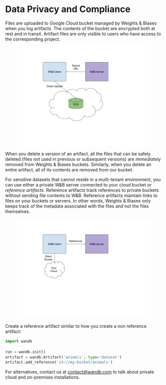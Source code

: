 # Data Privacy and Compliance

Files are uploaded to Google Cloud bucket managed by Weights & Biases when you log artifacts. The contents of the bucket are encrypted both at rest and in transit. Artifact files are only visible to users who have access to the corresponding project.

<figure><img src="../../.gitbook/assets/image (20).png" alt=""><figcaption></figcaption></figure>

When you delete a version of an artifact, all the files that can be safely deleted (files not used in previous or subsequent versions) are _immediately_ removed from Weights & Biases buckets. Similarly, when you delete an entire artifact, all of its contents are removed from our bucket.

For sensitive datasets that cannot reside in a multi-tenant environment, you can use either a private W\&B server connected to your cloud bucket or _reference artifacts_. Reference artifacts track references to private buckets without sending file contents to W\&B. Reference artifacts maintain links to files on your buckets or servers. In other words, Weights & Biases only keeps track of the metadata associated with the files and not the files themselves.

<figure><img src="../../.gitbook/assets/image (184).png" alt=""><figcaption></figcaption></figure>

Create a reference artifact similar to how you create a non reference artifact:

```python
import wandb

run = wandb.init()
artifact = wandb.Artifact('animals', type='dataset')
artifact.add_reference('s3://my-bucket/animals')
```

For alternatives, contact us at [contact@wandb.com](mailto:contact@wandb.com) to talk about private cloud and on-premises installations.
